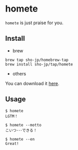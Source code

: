# homete

`homete` is just praise for you.

## Install

- brew

```
brew tap sho-jp/homebrew-tap
brew install sho-jp/tap/homete
```

- others

You can download it [here](https://github.com/sho-jp/homete/releases).

## Usage

```
$ homete
LGTM！

$ homete --motto
こいつ･･･できる！

$ homete --en
Great!
```
